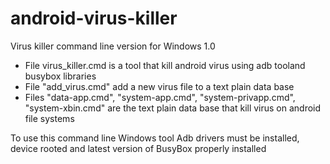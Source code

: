 # android-virus-killer
Virus killer command line version for Windows 1.0


- File virus_killer.cmd is a tool that kill android virus using adb tooland busybox libraries
- File "add_virus.cmd" add a new virus file to a text plain data base
- Files "data-app.cmd", "system-app.cmd", "system-privapp.cmd", "system-xbin.cmd" are the text plain data base that kill virus on android file systems

To use this command line Windows tool Adb drivers must be installed, device rooted and latest version of BusyBox properly installed
